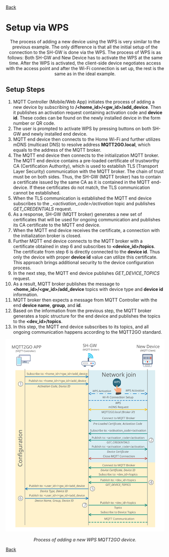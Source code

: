 [Back](./index.md#add-devices)
# Setup via WPS
<p align="center" >
The process of adding a new device using the WPS is very similar to the previous example. The only difference is that all the initial setup of the connection to the SH-GW is done via the WPS. The process of WPS is as follows: Both SH-GW and New Device has to activate the WPS at the same time. After the WPS is activated, the client-side device negotiates access with the access point and after the Wi-Fi connection is set up, the rest is the same as in the ideal example.
</p>

## Setup Steps
1.	MQTT Controller (Mobile/Web App) initiates the process of adding a new device by subscribing to __/\<home_id\>/\<gw_id\>/add_device__. Then it publishes an activation request containing activation code and __device id__. These codes can be found on the newly installed device in the form number or QR code.
2.	The user is prompted to activate WPS by pressing buttons on both SH-GW and newly installed end device.
3.	MQTT end device then connects to the Home Wi-Fi and further utilizes mDNS (multicast DNS) to resolve address __MQTT2GO.local__, which equals to the address of the MQTT broker.
4.	The MQTT end device then connects to the initialization MQTT broker. The MQTT end device contains a pre-loaded certificate of trustworthy CA (Certification Authority), which is used to establish TLS (Transport Layer Security) communication with the MQTT broker. The chain of trust must be on both sides. Thus, the SH-GW (MQTT broker) has to contain a certificate issued by the same CA as it is contained in the MQTT end-device. If these certificates do not match, the TLS communication cannot be established.
5.	When the TLS communication is established the MQTT end device subscribes to the __\<activation_code\>/activation_ topic and publishes _GET_CREDENTIALS_ request.
6.	As a response, SH-GW (MQTT broker) generates a new set of certificates that will be used for ongoing communication and publishes its CA certificate to the MQTT end device.
7.	When the MQTT end device receives the certificate, a connection with the initialization broker is closed.
8.	Further MQTT end device connects to the MQTT broker with a certificate obtained in step 6 and subscribes to __\<device_id\>/topics__. The certificate from step 6 is directly connected to the __device id__. Thus only the device with proper __device id__ value can utilize this certificate. This approach brings additional security to the device configuration process.
9.	In the next step, the MQTT end device publishes _GET_DEVICE_TOPICS_ request.
10.	As a result, MQTT broker publishes the message to __\<home_id\>/\<gw_id\>/add_device__ topics with device type and __device id__ information.
11.	MQTT broker then expects a message from MQTT Controller with the end __device name__, __group__, and __id__.
12.	Based on the information from the previous step, the MQTT broker generates a topic structure for the end device and publishes the topics to the __\<dev_id\>/topics__.
13.	In this step, the MQTT end device subscribes to its topics, and all ongoing communication happens according to the MQTT2GO standard.



<p align="center" >
	<img src="mqtt_wps_setup_cert.svg" alt="Proccess of adding a new WPS MQTT2GO device">
</p>
<p align="center" >
	<em>Process of adding a new WPS MQTT2GO device.</em>
</p>

[Back](./index.md#add-devices)
